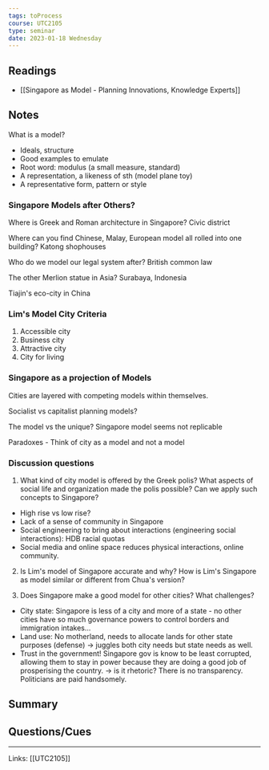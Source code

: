 ```yaml
---
tags: toProcess
course: UTC2105
type: seminar
date: 2023-01-18 Wednesday
---
```


## Readings

* [[Singapore as Model - Planning Innovations, Knowledge Experts]]


## Notes

What is a model? 
- Ideals, structure
- Good examples to emulate
- Root word: modulus (a small measure, standard)
- A representation, a likeness of sth (model plane toy)
- A representative form, pattern or style

### Singapore Models after Others?

Where is Greek and Roman architecture in Singapore? Civic district

Where can you find Chinese, Malay, European model all rolled into one building? Katong shophouses

Who do we model our legal system after? British common law

The other Merlion statue in Asia?  Surabaya, Indonesia

Tiajin's eco-city in China

### Lim's Model City Criteria

1. Accessible city
2. Business city
3. Attractive city
4. City for living 

### Singapore as a projection of Models

Cities are layered with competing models within themselves.

Socialist vs capitalist planning models? 

The model vs the unique? Singapore model seems not replicable

Paradoxes - Think of city as a model and not a model

### Discussion questions

1. What kind of city model is offered by the Greek polis? What aspects of social life and organization made the polis possible? Can we apply such concepts to Singapore?

- High rise vs low rise?
- Lack of a sense of community in Singapore
- Social engineering to bring about interactions (engineering social interactions): HDB racial quotas
- Social media and online space reduces physical interactions, online community.


2. Is Lim's model of Singapore accurate and why? How is Lim's Singapore as model similar or different from Chua's version?

3. Does Singapore make a good model for other cities? What challenges?

- City state: Singapore is less of a city and more of a state - no other cities have so much governance powers to control borders and immigration intakes...
- Land use: No motherland, needs to allocate lands for other state purposes (defense) -> juggles both city needs but state needs as well.
- Trust in the government! Singapore gov is know to be least corrupted, allowing them to stay in power because they are doing a good job of prosperising the country. → is it rhetoric? There is no transparency. Politicians are paid handsomely. 




## Summary

## Questions/Cues

---
Links: [[UTC2105]]

